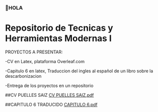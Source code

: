 ### 👋HOLA

# Repositorio de Tecnicas y Herramientas Modernas I

PROYECTOS A PRESENTAR:

-CV en Latex, plataforma Overleaf.com

-Capitulo 6 en latex, Traduccion del ingles al español de un libro sobre la descarbonizacion

-Entrega de los proyectos en un repositorio

##CV  PUELLES SAIZ
[CV PUELLES SAIZ.pdf](https://github.com/ROSARIOPUELLES/ROSARIOPUELLES/blob/f45bb47f571cab5c056125238be25db60d8ef7c3/CV%20PUELLES%20SAIZ.pdf)

##CAPITULO 6 TRADUCIDO
[CAPITULO 6.pdf](https://github.com/ROSARIOPUELLES/ROSARIOPUELLES/blob/ec8f3fbb77a0454b3b63aac774899f88b388d3a3/CAPITULO%206.pdf)
